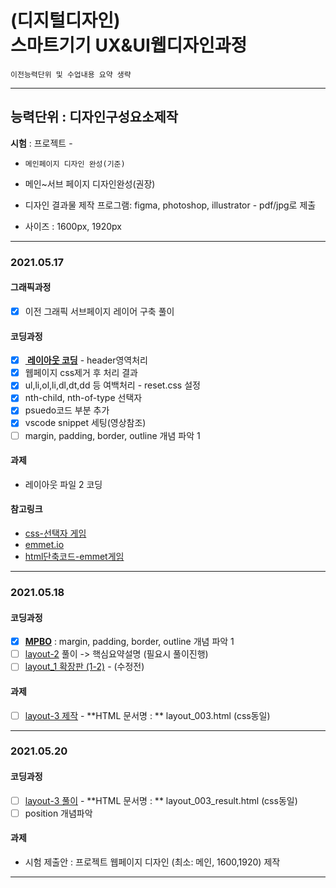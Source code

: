 # (디지털디자인)  <br />스마트기기 UX&UI웹디자인과정

`이전능력단위 및 수업내용 요약 생략`

---

## 능력단위 : 디자인구성요소제작

**시험** : 프로젝트 -

- `메인페이지 디자인 완성(기준)` 
- 메인~서브 페이지 디자인완성(권장)

- 디자인 결과물 제작 프로그램: figma, photoshop, illustrator - pdf/jpg로 제출

- 사이즈 : 1600px, 1920px 

  

---

### **2021.05.17**

#### 그래픽과정

- [x] 이전 그래픽 서브페이지 레이어 구축 풀이

#### 코딩과정

- [x] **[ 레이아웃 코딩](../work/c-01_layout_basic_01-1.pdf)** - header영역처리
- [x] 웹페이지 css제거 후 처리 결과 
- [x] ul,li,ol,li,dl,dt,dd 등 여백처리 - reset.css 설정
- [x] nth-child, nth-of-type 선택자
- [x] psuedo코드 부분 추가
- [x] vscode snippet 세팅(영상참조)
- [ ] margin, padding, border, outline 개념 파악 1

#### 과제

- 레이아웃 파일 2 코딩

#### 참고링크

- [css-선택자 게임](https://flukeout.github.io/)
- [emmet.io](https://docs.emmet.io/cheat-sheet/)
- [html단축코드-emmet게임](https://ahndohun.github.io/emmet-game/)

---

### **2021.05.18**

#### 코딩과정

- [x] **[MPBO](../work/b-02_mpbo.pdf)** : margin, padding, border, outline 개념 파악 1
- [ ] [layout-2](../work/c-02_layout_basic_02.jpg) 풀이 -> 핵심요약설명 (필요시 풀이진행)
- [ ] [layout_1 확장판 (1-2)](../work/c-01_layout_basic_01-2.pdf) - (수정전)

#### 과제

- [ ] [layout-3 제작](../work/c-02_layout_basic_03.pdf) - **HTML 문서명 : ** layout_003.html (css동일)

---

### 2021.05.20

#### 코딩과정

- [ ] [layout-3 풀이](../work/c-02_layout_basic_03.pdf) - **HTML 문서명 : ** layout_003_result.html (css동일)
- [ ] position 개념파악

#### 과제

- 시험 제출안 : 프로젝트 웹페이지 디자인 (최소: 메인, 1600,1920) 제작

---



